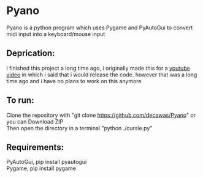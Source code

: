# Pyano

Pyano is a python program which uses Pygame and PyAutoGui to convert midi input into a keyboard/mouse input

## Deprication:

i finished this project a long time ago, i originally made this for a [youtube video](https://www.youtube.com/watch?v=zwiHAlFt4aw) in which i said that i would release the code. however that was a long time ago and i have no plans to work on this anymore 

## To run:

Clone the repository with "git clone https://github.com/decawas/Pyano" or you can Download ZIP<br />
Then open the directory in a terminal "python ./cursle.py"<br />

## Requirements:

PyAutoGui, pip install pyautogui<br />
Pygame, pip install pygame